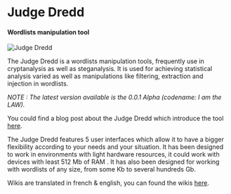 # Judge Dredd
#### Wordlists manipulation tool

![Judge Dredd](https://raw.githubusercontent.com/wiki/mlleparker/Judge-Dredd/img/scrot/version_0.0.1.png)

The Judge Dredd is a wordlists manipulation tools, frequently use in cryptanalysis as well as steganalysis.
It is used for achieving statistical analysis varied as well as manipulations like filtering, extraction and injection in wordlists.

_NOTE : The latest version available is the 0.0.1 Alpha (codename: I am the LAW)._

You could find a blog post about the Judge Dredd which introduce the tool [here][1].

The Judge Dredd features 5 user interfaces which allow it to have a bigger flexibility according to your needs and your situation. It has been designed to work in environments with light
hardware resources, it could work with devices with least 512 Mb of RAM . It has also been designed for working with wordlists of any size, from some Kb to several hundreds Gb.

Wikis are translated in french & english, you can found the wikis [here][2].


[1]: http://parker.lioness-studios.com/
[2]: https://github.com/mlleparker/Judge-Dredd/wiki
